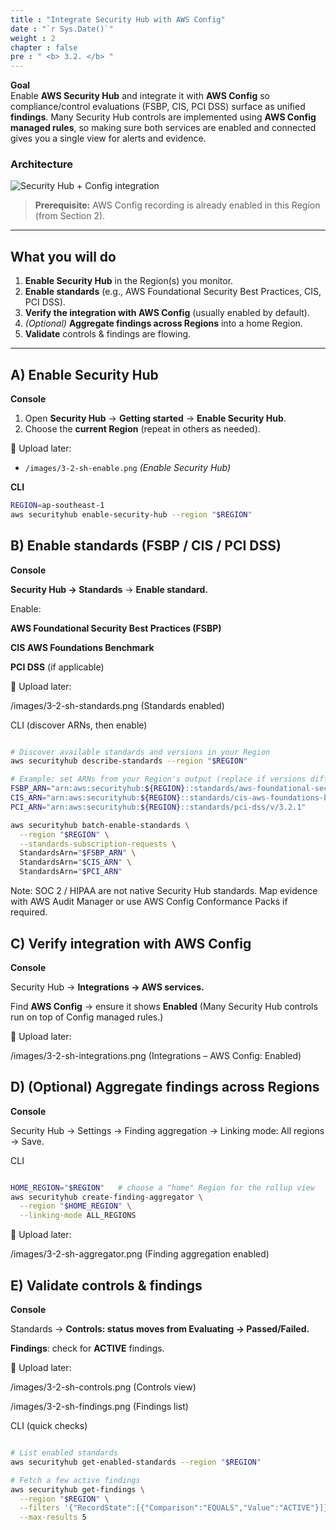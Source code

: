 ```yaml
---
title : "Integrate Security Hub with AWS Config"
date : "`r Sys.Date()`"
weight : 2
chapter : false
pre : " <b> 3.2. </b> "
---
```


**Goal**  
Enable **AWS Security Hub** and integrate it with **AWS Config** so compliance/control evaluations (FSBP, CIS, PCI DSS) surface as unified **findings**. Many Security Hub controls are implemented using **AWS Config managed rules**, so making sure both services are enabled and connected gives you a single view for alerts and evidence.

### Architecture

![Security Hub + Config integration](/images/3-2-sh-arch.png)

> **Prerequisite:** AWS Config recording is already enabled in this Region (from Section 2).

---

## What you will do

1) **Enable Security Hub** in the Region(s) you monitor.  
2) **Enable standards** (e.g., AWS Foundational Security Best Practices, CIS, PCI DSS).  
3) **Verify the integration with AWS Config** (usually enabled by default).  
4) *(Optional)* **Aggregate findings across Regions** into a home Region.  
5) **Validate** controls & findings are flowing.

---

## A) Enable Security Hub

**Console**
1. Open **Security Hub** → **Getting started** → **Enable Security Hub**.  
2. Choose the **current Region** (repeat in others as needed).

📸 Upload later:
- `/images/3-2-sh-enable.png` *(Enable Security Hub)*

**CLI**
```bash
REGION=ap-southeast-1
aws securityhub enable-security-hub --region "$REGION"
```

## B) Enable standards (FSBP / CIS / PCI DSS)
**Console**

**Security Hub → Standards** → **Enable standard.**

Enable:

**AWS Foundational Security Best Practices (FSBP)**

**CIS AWS Foundations Benchmark**

**PCI DSS** (if applicable)

📸 Upload later:

/images/3-2-sh-standards.png (Standards enabled)

CLI (discover ARNs, then enable)

```bash

# Discover available standards and versions in your Region
aws securityhub describe-standards --region "$REGION"

# Example: set ARNs from your Region's output (replace if versions differ)
FSBP_ARN="arn:aws:securityhub:${REGION}::standards/aws-foundational-security-best-practices/v/1.0.0"
CIS_ARN="arn:aws:securityhub:${REGION}::standards/cis-aws-foundations-benchmark/v/1.4.0"
PCI_ARN="arn:aws:securityhub:${REGION}::standards/pci-dss/v/3.2.1"

aws securityhub batch-enable-standards \
  --region "$REGION" \
  --standards-subscription-requests \
  StandardsArn="$FSBP_ARN" \
  StandardsArn="$CIS_ARN" \
  StandardsArn="$PCI_ARN"
```
Note: SOC 2 / HIPAA are not native Security Hub standards. Map evidence with AWS Audit Manager or use AWS Config Conformance Packs if required.

## C) Verify integration with AWS Config
**Console**

Security Hub → **Integrations → AWS services.**

Find **AWS Config** → ensure it shows **Enabled**
(Many Security Hub controls run on top of Config managed rules.)

📸 Upload later:

/images/3-2-sh-integrations.png (Integrations – AWS Config: Enabled)

## D) (Optional) Aggregate findings across Regions
**Console**

Security Hub → Settings → Finding aggregation → Linking mode: All regions → Save.

CLI

```bash

HOME_REGION="$REGION"   # choose a "home" Region for the rollup view
aws securityhub create-finding-aggregator \
  --region "$HOME_REGION" \
  --linking-mode ALL_REGIONS
```
📸 Upload later:

/images/3-2-sh-aggregator.png (Finding aggregation enabled)

## E) Validate controls & findings
**Console**

Standards → **Controls: status moves from Evaluating → Passed/Failed.**

**Findings**: check for **ACTIVE** findings.

📸 Upload later:

/images/3-2-sh-controls.png (Controls view)

/images/3-2-sh-findings.png (Findings list)

CLI (quick checks)

```bash

# List enabled standards
aws securityhub get-enabled-standards --region "$REGION"

# Fetch a few active findings
aws securityhub get-findings \
  --region "$REGION" \
  --filters '{"RecordState":[{"Comparison":"EQUALS","Value":"ACTIVE"}]}' \
  --max-results 5
```
